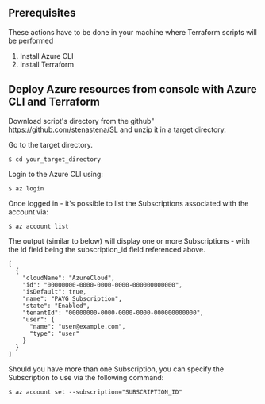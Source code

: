 ## Prerequisites
These actions have to be done in your machine where Terraform scripts will be performed

1. Install Azure CLI
2. Install Terraform 

## Deploy Azure resources from console with Azure CLI and Terraform

Download script's directory from the github"
https://github.com/stenastena/SL 
and unzip it in a target directory.

Go to the target directory.
```
$ cd your_target_directory
```

Login to the Azure CLI using:

``` 
$ az login 
```

Once logged in - it's possible to list the Subscriptions associated with the account via:

```
$ az account list
```

The output (similar to below) will display one or more Subscriptions - with the id field being the subscription_id field referenced above.

```
[
  {
    "cloudName": "AzureCloud",
    "id": "00000000-0000-0000-0000-000000000000",
    "isDefault": true,
    "name": "PAYG Subscription",
    "state": "Enabled",
    "tenantId": "00000000-0000-0000-0000-000000000000",
    "user": {
      "name": "user@example.com",
      "type": "user"
    }
  }
]
```
Should you have more than one Subscription, you can specify the Subscription to use via the following command:

```
$ az account set --subscription="SUBSCRIPTION_ID"
```


